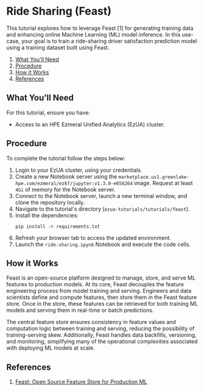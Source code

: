 # Ride Sharing (Feast)

This tutorial explores how to leverage Feast [1] for generating training data and enhancing online Machine Learning (ML)
model inference. In this use-case, your goal is to train a ride-sharing driver satisfaction prediction model using a
training dataset built using Feast.

1. [What You'll Need](#what-youll-need)
1. [Procedure](#procedure)
1. [How it Works](#how-it-works)
1. [References](#references)

## What You'll Need

For this tutorial, ensure you have:

- Access to an HPE Ezmeral Unified Analytics (EzUA) cluster.

## Procedure

To complete the tutorial follow the steps below:

1. Login to your EzUA cluster, using your credentials.
1. Create a new Notebook server using the `marketplace.us1.greenlake-hpe.com/ezmeral/ezkf/jupyter:v1.3.0-e658264`
   image. Request at least `4Gi` of memory for the Notebook server.
1. Connect to the Notebook server, launch a new terminal window, and clone the repository locally.
1. Navigate to the tutorial's directory (`ezua-tutorials/tutorials/feast`).
1. Install the dependencies:
   ```
   pip install -r requirements.txt
   ```
1. Refresh your browser tab to access the updated environment.
1. Launch the `ride-sharing.ipynb` Notebook and execute the code cells.

## How it Works

Feast is an open-source platform designed to manage, store, and serve ML features to production models. At its core,
Feast decouples the feature engineering process from model training and serving. Engineers and data scientists define
and compute features, then store them in the Feast feature store. Once in the store, these features can be retrieved for
both training ML models and serving them in real-time or batch predictions.

The central feature store ensures consistency in feature values and computation logic between training and serving,
reducing the possibility of training-serving skew. Additionally, Feast handles data backfills, versioning, and
monitoring, simplifying many of the operational complexities associated with deploying ML models at scale.

## References

1. [Feast: Open Source Feature Store for Production ML](https://feast.dev/)
